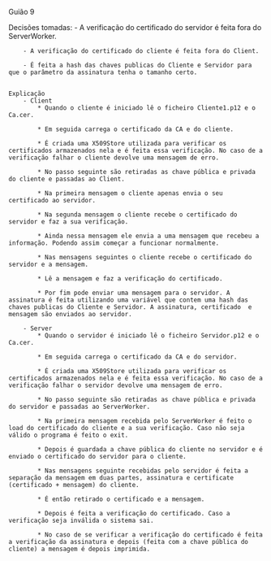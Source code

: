 Guião 9

Decisões tomadas:
        - A verificação do certificado do servidor é feita fora do ServerWorker.

        - A verificação do certificado do cliente é feita fora do Client.

        - É feita a hash das chaves publicas do Cliente e Servidor para que o parâmetro da assinatura tenha o tamanho certo.


    Explicação
        - Client
            * Quando o cliente é iniciado lê o ficheiro Cliente1.p12 e o Ca.cer.

            * Em seguida carrega o certificado da CA e do cliente.

            * É criada uma X509Store utilizada para verificar os certificados armazenados nela e é feita essa verificação. No caso de a verificação falhar o cliente devolve uma mensagem de erro.

            * No passo seguinte são retiradas as chave pública e privada do cliente e passadas ao Client.

            * Na primeira mensagem o cliente apenas envia o seu certificado ao servidor.

            * Na segunda mensagem o cliente recebe o certificado do servidor e faz a sua verificação.

            * Ainda nessa mensagem ele envia a uma mensagem que recebeu a informação. Podendo assim começar a funcionar normalmente.

            * Nas mensagens seguintes o cliente recebe o certificado do servidor e a mensagem.

            * Lê a mensagem e faz a verificação do certificado.

            * Por fim pode enviar uma mensagem para o servidor. A assinatura é feita utilizando uma variável que contem uma hash das chaves publicas do Cliente e Servidor. A assinatura, certificado  e mensagem são enviados ao servidor.

        - Server
            * Quando o servidor é iniciado lê o ficheiro Servidor.p12 e o Ca.cer.

            * Em seguida carrega o certificado da CA e do servidor.

            * É criada uma X509Store utilizada para verificar os certificados armazenados nela e é feita essa verificação. No caso de a verificação falhar o servidor devolve uma mensagem de erro.

            * No passo seguinte são retiradas as chave pública e privada do servidor e passadas ao ServerWorker.

            * Na primeira mensagem recebida pelo ServerWorker é feito o load do certificado do cliente e a sua verificação. Caso não seja válido o programa é feito o exit.

            * Depois é guardada a chave pública do cliente no servidor e é enviado o certificado do servidor para o cliente.

            * Nas mensagens seguinte recebidas pelo servidor é feita a separação da mensagem em duas partes, assinatura e certificate (certificado + mensagem) do cliente.

            * É então retirado o certificado e a mensagem.

            * Depois é feita a verificação do certificado. Caso a verificação seja inválida o sistema sai.

            * No caso de se verificar a verificação do certificado é feita a verificação da assinatura e depois (feita com a chave pública do cliente) a mensagem é depois imprimida.